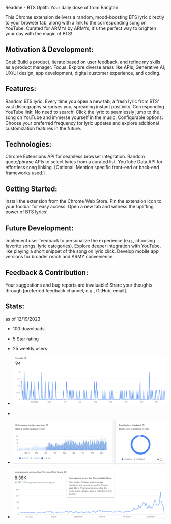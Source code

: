 Readme - BTS Uplift: Your daily dose of from Bangtan

This Chrome extension delivers a random, mood-boosting BTS lyric directly to your browser tab, along with a link to the corresponding song on YouTube. Curated for ARMYs by ARMYs, it's the perfect way to brighten your day with the magic of BTS!

## Motivation & Development:

Goal: Build a product, iterate based on user feedback, and refine my skills as a product manager.
Focus: Explore diverse areas like APIs, Generative AI, UX/UI design, app development, digital customer experience, and coding.

## Features:

Random BTS lyric: Every time you open a new tab, a fresh lyric from BTS' vast discography surprises you, spreading instant positivity.
Corresponding YouTube link: No need to search! Click the lyric to seamlessly jump to the song on YouTube and immerse yourself in the music.
Configurable options: Choose your preferred frequency for lyric updates and explore additional customization features in the future.

## Technologies:

Chrome Extensions API for seamless browser integration.
Random quote/phrase APIs to select lyrics from a curated list.
YouTube Data API for effortless song linking.
[Optional: Mention specific front-end or back-end frameworks used.]

## Getting Started:

Install the extension from the Chrome Web Store.
Pin the extension icon to your toolbar for easy access.
Open a new tab and witness the uplifting power of BTS lyrics!

## Future Development:

Implement user feedback to personalize the experience (e.g., choosing favorite songs, lyric categories).
Explore deeper integration with YouTube, like playing a short snippet of the song on lyric click.
Develop mobile app versions for broader reach and ARMY convenience.

## Feedback & Contribution:

Your suggestions and bug reports are invaluable! Share your thoughts through [preferred feedback channel, e.g., GitHub, email].

## Stats:
as of 12/19/2023

- 100 downloads
- 5 Star rating
- 25 weekly users

- ![Downloads](downloads1.png)
- 











- ![Users by product version](users_by_version.png)
















- ![Impressions](impressions_additional_info.png)


